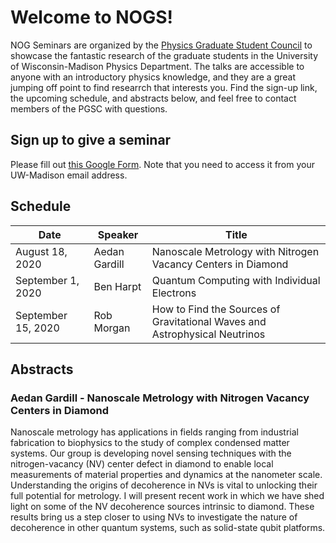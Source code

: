 # Welcome to NOGS!

NOG Seminars are organized by the [Physics Graduate Student Council](https://pgsc.physics.wisc.edu/) to showcase the fantastic research of the graduate students in the University of Wisconsin-Madison Physics Department.
The talks are accessible to anyone with an introductory physics knowledge, and they are a great jumping off point to find researrch that interests you.
Find the sign-up link, the upcoming schedule, and abstracts below, and feel free to contact members of the PGSC with questions.

## Sign up to give a seminar

Please fill out [this Google Form](https://forms.gle/438djJc1GmeK9qfS8). 
Note that you need to access it from your UW-Madison email address.

## Schedule

| Date | Speaker | Title |
| --- | --- | --- |
| August 18, 2020 | Aedan Gardill | Nanoscale Metrology with Nitrogen Vacancy Centers in Diamond |
| September 1, 2020 | Ben Harpt | Quantum Computing with Individual Electrons |
| September 15, 2020 | Rob Morgan | How to Find the Sources of Gravitational Waves and Astrophysical Neutrinos |

## Abstracts

### Aedan Gardill - Nanoscale Metrology with Nitrogen Vacancy Centers in Diamond
Nanoscale metrology has applications in fields ranging from industrial fabrication to biophysics to the study of complex condensed matter systems. 
Our group is developing novel sensing techniques with the nitrogen-vacancy (NV) center defect in diamond to enable local measurements of material properties and dynamics at the nanometer scale. 
Understanding the origins of decoherence in NVs is vital to unlocking their full potential for metrology. 
I will present recent work in which we have shed light on some of the NV decoherence sources intrinsic to diamond. 
These results bring us a step closer to using NVs to investigate the nature of decoherence in other quantum systems, such as solid-state qubit platforms.
